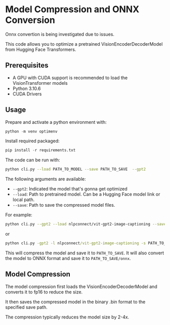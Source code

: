 # Model Compression and ONNX Conversion

Onnx convertion is being investigated due to issues.

This code allows you to optimize a pretrained VisionEncoderDecoderModel from Hugging Face Transformers.

## Prerequisites

- A GPU with CUDA support is recommended to load the VisionTransformer models
- Python 3.10.6
- CUDA Drivers


## Usage

Prepare and activate a python environment with:

```python
python -m venv optimenv
```

Install required packaged:
```python
pip install -r requirements.txt
```

The code can be run with:

```bash
python cli.py --load PATH_TO_MODEL --save PATH_TO_SAVE  --gpt2
```

The following arguments are available:

- `--gpt2`: Indicated the model that's gonna get optimized
- `--load`: Path to pretrained model. Can be a Hugging Face model link or local path.
- `--save`: Path to save the compressed model files.
<!-- - `--onnx`: Add this flag to also convert the model to ONNX after compressing. -->

For example:

```bash
python cli.py --gpt2 --load nlpconnect/vit-gpt2-image-captioning --save PATH_TO_SAVE
```
or

```cmd
python cli.py -gpt2 -l nlpconnect/vit-gpt2-image-captioning -s PATH_TO_SAVE
```

This will compress the model and save it to `PATH_TO_SAVE`. It will also convert the model to ONNX format and save it to `PATH_TO_SAVE/onnx`.

## Model Compression

The model compression first loads the VisionEncoderDecoderModel and converts it to fp16 to reduce the size.

It then saves the compressed model in the binary .bin format to the specified save path.

The compression typically reduces the model size by 2-4x.

<!-- ## ONNX Conversion

If the `--onnx` flag is added, the model is also converted to the ONNX format after compression. 

This is done using the ORTModelForVision2Seq class to export the model.

The ONNX model is saved to the `onnx` subfolder in the save path.

This allows the model to be used for optimized inference with ONNX Runtime. -->
